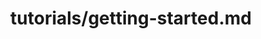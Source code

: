 ---
title: tutorials/getting-started.md
showAuthorInfo: false
redirect_path: https://kotlinlang.org/docs/getting-started.html
---